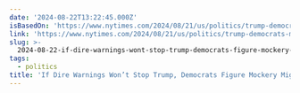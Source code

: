 ```yaml
---
date: '2024-08-22T13:22:45.000Z'
isBasedOn: 'https://www.nytimes.com/2024/08/21/us/politics/trump-democrats-mockery.html'
link: 'https://www.nytimes.com/2024/08/21/us/politics/trump-democrats-mockery.html'
slug: >-
  2024-08-22-if-dire-warnings-wont-stop-trump-democrats-figure-mockery-might-the-new
tags:
  - politics
title: 'If Dire Warnings Won’t Stop Trump, Democrats Figure Mockery Might - The New'
---
```

 
